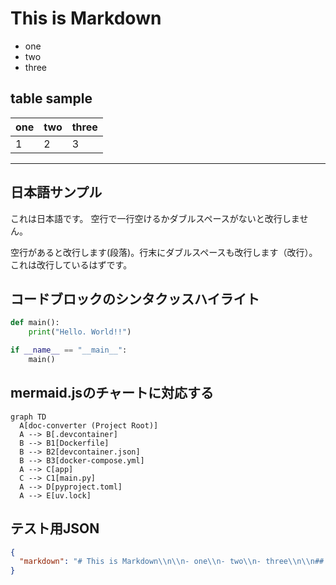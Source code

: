 # This is Markdown

- one
- two
- three

## table sample

| one | two | three |
| --- | --- | ----- |
| 1 | 2 | 3 |

---

## 日本語サンプル

これは日本語です。
空行で一行空けるかダブルスペースがないと改行しません。

空行があると改行します(段落)。行末にダブルスペースも改行します（改行）。  
これは改行しているはずです。

## コードブロックのシンタクッスハイライト

```python
def main():
    print("Hello. World!!")

if __name__ == "__main__":
    main()
```

## mermaid.jsのチャートに対応する

```mermaid
graph TD
  A[doc-converter (Project Root)]
  A --> B[.devcontainer]
  B --> B1[Dockerfile]
  B --> B2[devcontainer.json]
  B --> B3[docker-compose.yml]
  A --> C[app]
  C --> C1[main.py]
  A --> D[pyproject.toml]
  A --> E[uv.lock]
```

## テスト用JSON

```json
{
  "markdown": "# This is Markdown\\n\\n- one\\n- two\\n- three\\n\\n## table sample\\n\\n| one | two | three |\\n| --- | --- | ----- |\\n| 1 | 2 | 3 |\\n\\n---\\n\\n## 日本語サンプル\\n\\nこれは日本語です。\\n空行で一行空けるかダブルスペースがないと改行しません。\\n\\n空行があると改行します(段落)。行末にダブルスペースも改行します（改行）。  \\nこれは改行しているはずです。\\n\\n## コードブロックのシンタクッスハイライト\\n\\n```python\\ndef main():\\n    print(\\\"Hello. World!!\\\")\\n\\nif __name__ == \\\"__main__\\\":\\n    main()\\n```\\n\\n## mermaid.jsのチャートに対応する\\n\\n```mermaid\\ngraph TD\\n  A[doc-converter (Project Root)]\\n  A --> B[.devcontainer]\\n  B --> B1[Dockerfile]\\n  B --> B2[devcontainer.json]\\n  B --> B3[docker-compose.yml]\\n  A --> C[app]\\n  C --> C1[main.py]\\n  A --> D[pyproject.toml]\\n  A --> E[uv.lock]\\n```"
}
```
